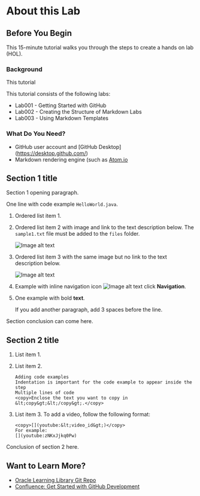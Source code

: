 # About this Lab
## Before You Begin

This 15-minute tutorial walks you through the steps to create a hands on lab (HOL).

### Background
This tutorial 

This tutorial consists of the following labs:
* Lab001 - Getting Started with GitHub
* Lab002 - Creating the Structure of Markdown Labs
* Lab003 - Using Markdown Templates

### What Do You Need?

* GitHub user account and [GitHub Desktop] (https://desktop.github.com/)
* Markdown rendering engine (such as [Atom.io](https://atom.io/)

## Section 1 title

Section 1 opening paragraph.

One line with code example `HelloWorld.java`.

1. Ordered list item 1.
2. Ordered list item 2 with image and link to the text description below. The `sample1.txt` file must be added to the `files` folder.

    ![Image alt text](images/sample1.png "Image title")

3. Ordered list item 3 with the same image but no link to the text description below.

    ![Image alt text](images/sample1.png " ")

4. Example with inline navigation icon ![Image alt text](images/sample2.png) click **Navigation**.

5. One example with bold **text**.

   If you add another paragraph, add 3 spaces before the line.

Section conclusion can come here.

## Section 2 title

1. List item 1.

2. List item 2.

    ```
    Adding code examples
	Indentation is important for the code example to appear inside the step
    Multiple lines of code
	<copy>Enclose the text you want to copy in &lt;copy&gt;&lt;/copy&gt;.</copy>
    ```
	
3. List item 3. To add a video, follow the following format:
    
	```
	<copy>[](youtube:&lt;video_id&gt;)</copy>
	For example:
	[](youtube:zNKxJjkq0Pw)
    ```
	
    [](youtube:zNKxJjkq0Pw)

Conclusion of section 2 here.

## Want to Learn More?

* [Oracle Learning Library Git Repo](https://github.com/oracle/learning-library)
* [Confluence: Get Started with GitHub Development](https://confluence.oraclecorp.com/confluence/display/DBIDDP/Getting+Started+with+GitHub+Development)
